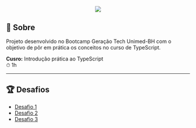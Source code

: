 <h1 align="center">
    <img src="https://ik.imagekit.io/dfnyrlf8n/Banners/banner-ts_lUcpDRepG.png?ik-sdk-version=javascript-1.4.3&updatedAt=1654854117027">
</h1>

## 📑 Sobre
Projeto desenvolvido no Bootcamp Geração Tech Unimed-BH com o objetivo de pôr em prática os conceitos no curso de TypeScript.

**Cusro:** Introdução prática ao TypeScript<br>
⏱ 1h
<hr>

## 🏆 Desafios
* [Desafio 1](https://github.com/rafael-ds/bootcamp_dio/blob/main/Geracao_tech_unimed-BH/Modulo%203%20-%20Conhecendo%20o%20JavaScript/8-pratica-introducao-ao-typescript/1-desafio-de-projeto/desafio-1.ts)
* [Desafio 2](https://github.com/rafael-ds/bootcamp_dio/blob/main/Geracao_tech_unimed-BH/Modulo%203%20-%20Conhecendo%20o%20JavaScript/8-pratica-introducao-ao-typescript/1-desafio-de-projeto/desafio-2.ts)
* [Desafio 3](https://github.com/rafael-ds/bootcamp_dio/blob/main/Geracao_tech_unimed-BH/Modulo%203%20-%20Conhecendo%20o%20JavaScript/8-pratica-introducao-ao-typescript/1-desafio-de-projeto/desafio-3.ts)
